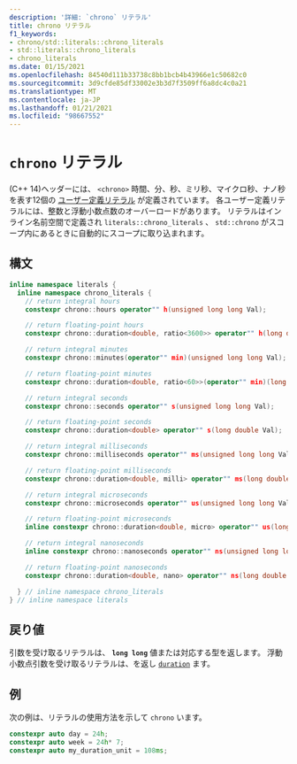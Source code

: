 ```yaml
---
description: '詳細: `chrono` リテラル'
title: chrono リテラル
f1_keywords:
- chrono/std::literals::chrono_literals
- std::literals::chrono_literals
- chrono_literals
ms.date: 01/15/2021
ms.openlocfilehash: 84540d111b33738c8bb1bcb4b43966e1c50682c0
ms.sourcegitcommit: 3d9cfde85df33002e3b3d7f3509ff6a8dc4c0a21
ms.translationtype: MT
ms.contentlocale: ja-JP
ms.lasthandoff: 01/21/2021
ms.locfileid: "98667552"
---
```

# <a name="chrono-literals"></a>`chrono` リテラル

(C++ 14)ヘッダーには、 `<chrono>` 時間、分、秒、ミリ秒、マイクロ秒、ナノ秒を表す12個の [ユーザー定義リテラル](../cpp/user-defined-literals-cpp.md) が定義されています。 各ユーザー定義リテラルには、整数と浮動小数点数のオーバーロードがあります。 リテラルはインライン名前空間で定義され `literals::chrono_literals` 、 `std::chrono` がスコープ内にあるときに自動的にスコープに取り込まれます。

## <a name="syntax"></a>構文

```cpp
inline namespace literals {
  inline namespace chrono_literals {
    // return integral hours
    constexpr chrono::hours operator"" h(unsigned long long Val);

    // return floating-point hours
    constexpr chrono::duration<double, ratio<3600>> operator"" h(long double Val);

    // return integral minutes
    constexpr chrono::minutes(operator"" min)(unsigned long long Val);

    // return floating-point minutes
    constexpr chrono::duration<double, ratio<60>>(operator"" min)(long double Val);

    // return integral seconds
    constexpr chrono::seconds operator"" s(unsigned long long Val);

    // return floating-point seconds
    constexpr chrono::duration<double> operator"" s(long double Val);

    // return integral milliseconds
    constexpr chrono::milliseconds operator"" ms(unsigned long long Val);

    // return floating-point milliseconds
    constexpr chrono::duration<double, milli> operator"" ms(long double Val);

    // return integral microseconds
    constexpr chrono::microseconds operator"" us(unsigned long long Val);

    // return floating-point microseconds
    inline constexpr chrono::duration<double, micro> operator"" us(long double Val);

    // return integral nanoseconds
    inline constexpr chrono::nanoseconds operator"" ns(unsigned long long Val);

    // return floating-point nanoseconds
    constexpr chrono::duration<double, nano> operator"" ns(long double Val);

  } // inline namespace chrono_literals
} // inline namespace literals
```

## <a name="return-value"></a>戻り値

引数を受け取るリテラルは、 **`long long`** 値または対応する型を返します。 浮動小数点引数を受け取るリテラルは、を返し [`duration`](../standard-library/duration-class.md) ます。

## <a name="example"></a>例

次の例は、リテラルの使用方法を示して `chrono` います。

```cpp
constexpr auto day = 24h;
constexpr auto week = 24h* 7;
constexpr auto my_duration_unit = 108ms;
```
